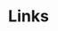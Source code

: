 ---
title: Links
links:
  - title: YouTube Channel
    description: My main channel with random IRL videos.
    website: https://www.youtube.com/@RaysPersonalCorner/videos
    image: https://yt3.googleusercontent.com/cpnRSuSoIqiFjUIwDd0WxgsoxZLNsDm6GzqfVRng1ZlsGBugfFoNPqZ5gKVT2HX-LJgcQ667IoE=s160-c-k-c0x00ffffff-no-rj
  - title: Gaming YouTube Channel
    description: This is my channel that I'll post videos reviewing games & DVDs / Blu-rays
    website: https://www.youtube.com/@RaysGamingCorner
    image: https://yt3.googleusercontent.com/qtJXdCx5pmvoJKghaGUrroCxGlWSzUS4KTR7DoaGE5YwUz1bF4f7JQeaX1MGBVIldtmsnK6A=s160-c-k-c0x00ffffff-no-rj
  - title: Ray's GitHub
    description: GitHub is the world's largest software development platform.
    website: https://github.com/rayspersonalblog
    image: https://github.githubassets.com/images/modules/logos_page/GitHub-Mark.png
menu:
    main: 
        weight: -50
        params:
            icon: link

comments: false
---